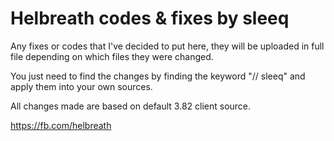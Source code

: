 # Helbreath codes & fixes by sleeq

Any fixes or codes that I've decided to put here, they will be uploaded in full file depending on which files they were changed.

You just need to find the changes by finding the keyword "// sleeq" and apply them into your own sources.

All changes made are based on default 3.82 client source.

https://fb.com/helbreath
